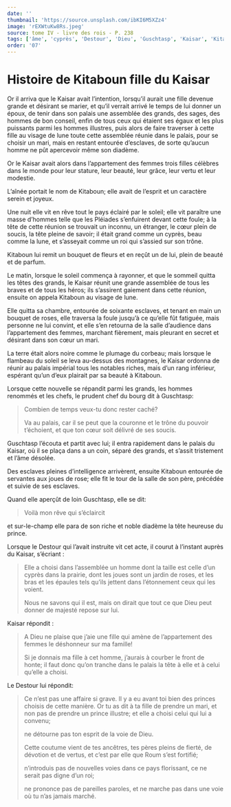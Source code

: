 ```yaml
---
date: ''
thumbnail: 'https://source.unsplash.com/ibKI6M5XZz4'
image: 'rEXWtuKw8Rs.jpeg'
source: tome IV - livre des rois - P. 238
tags: ['âme', 'cyprès', 'Destour', 'Dieu', 'Guschtasp', 'Kaisar', 'Kitaboun', 'Pléiades', 'Roum']
order: '07'
---
```


# Histoire de Kitaboun fille du Kaisar

Or il arriva que le Kaisar avait l’intention, lorsqu’il aurait une fille devenue grande et désirant se marier, et qu’il verrait arrivé le temps de lui donner un époux, de tenir dans son palais une assemblée des grands, des sages, des hommes de bon conseil, enfin de tous ceux qui étaient ses égaux et les plus puissants parmi les hommes illustres, puis alors de faire traverser à cette fille au visage de lune toute cette assemblée réunie dans le palais, pour se choisir un mari, mais en restant entourée d’esclaves, de sorte qu’aucun homme ne pût apercevoir même son diadème.

Or le Kaisar avait alors dans l’appartement des femmes trois filles célèbres dans le monde pour leur stature, leur beauté, leur grâce, leur vertu et leur modestie.

L’aînée portait le nom de Kitaboun; elle avait de l’esprit et un caractère serein et joyeux.

Une nuit elle vit en rêve tout le pays éclairé par le soleil; elle vit paraître une masse d’hommes telle que les Pléiades s’enfuirent devant cette foule; à la tête de cette réunion se trouvait un inconnu, un étranger, le cœur plein de soucis, la tête pleine de savoir; il était grand comme un cyprès, beau comme la lune, et s’asseyait comme un roi qui s’assied sur son trône.

Kitaboun lui remit un bouquet de fleurs et en reçût un de lui, plein de beauté et de parfum.

Le matin, lorsque le soleil commença à rayonner, et que le sommeil quitta les têtes des grands, le Kaisar réunit une grande assemblée de tous les braves et de tous les héros; ils s’assirent gaiement dans cette réunion, ensuite on appela Kitaboun au visage de lune.

Elle quitta sa chambre, entourée de soixante esclaves, et tenant en main un bouquet de roses, elle traversa la foule jusqu’à ce qu’elle fût fatiguée, mais personne ne lui convint, et elle s’en retourna de la salle d’audience dans l’appartement des femmes, marchant fièrement, mais pleurant en secret et désirant dans son cœur un mari.

La terre était alors noire comme le plumage du corbeau; mais lorsque le flambeau du soleil se leva au-dessus des montagnes, le Kaisar ordonna de réunir au palais impérial tous les notables riches, mais d’un rang inférieur, espérant qu’un d’eux plairait par sa beauté à Kitaboun.

Lorsque cette nouvelle se répandit parmi les grands, les hommes renommés et les chefs, le prudent chef du bourg dit à Guschtasp:

> Combien de temps veux-tu donc rester caché?
>
> Va au palais, car il se peut que la couronne et le trône du pouvoir t’échoient, et que ton cœur soit délivré de ses soucis.

Guschtasp l’écouta et partit avec lui; il entra rapidement dans le palais du Kaisar, où il se plaça dans a un coin, séparé des grands, et s’assit tristement et l’âme désolée.

Des esclaves pleines d’intelligence arrivèrent, ensuite Kitaboun entourée de servantes aux joues de rose; elle fit le tour de la salle de son père, précédée et suivie de ses esclaves.

Quand elle aperçût de loin Guschtasp, elle se dit:

> Voilà mon rêve qui s’éclaircit

et sur-le-champ elle para de son riche et noble diadème la tête heureuse du prince.

Lorsque le Destour qui l’avait instruite vit cet acte, il courut à l’instant auprès du Kaisar, s’écriant :

> Elle a choisi dans l’assemblée un homme dont la taille est celle d’un cyprès dans la prairie, dont les joues sont un jardin de roses, et les bras et les épaules tels qu’ils jettent dans l’étonnement ceux qui les voient.
>
> Nous ne savons qui il est, mais on dirait que tout ce que Dieu peut donner de majesté repose sur lui.

Kaisar répondit :

> A Dieu ne plaise que j’aie une fille qui amène de l’appartement des femmes le déshonneur sur ma famille!
>
> Si je donnais ma fille à cet homme, j’aurais à courber le front de honte; il faut donc qu’on tranche dans le palais la tête à
> elle et à celui qu’elle a choisi.

Le Destour lui répondit:

> Ce n’est pas une affaire si grave.
> Il y a eu avant toi bien des princes choisis de cette manière.
> Or tu as dit à ta fille de prendre un mari, et non pas de prendre un prince illustre; et elle a choisi celui qui lui a convenu;
>
> ne détourne pas ton esprit de la voie de Dieu.
>
> Cette coutume vient de tes ancêtres, tes pères pleins de fierté, de dévotion et de vertus, et c’est par elle que Roum s’est fortifié;
>
> n’introduis pas de nouvelles voies dans ce pays florissant, ce ne serait pas digne d’un roi;
>
> ne prononce pas de pareilles paroles, et ne marche pas dans une voie où tu n’as jamais marché.
